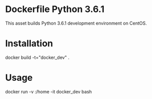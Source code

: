 # Dockerfile Python 3.6.1
This asset builds Python 3.6.1 development environment on CentOS.

# Installation
docker build -t="docker_dev" .

# Usage
docker run -v <hostpath>:/home -it docker_dev bash
